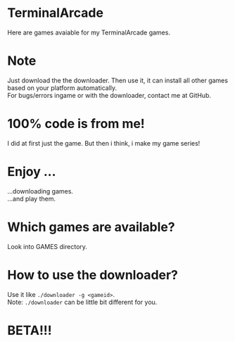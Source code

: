 # TerminalArcade
Here are games avaiable for my TerminalArcade games.<br />

# Note
Just download the the downloader.
Then use it, it can install all other games based on your platform automatically.<br />
For bugs/errors ingame or with the downloader, contact me at GitHub.<br />

# 100% code is from me!
I did at first just the game. But then i think, i make my game series!<br />

# Enjoy ...
...downloading games.<br />
...and play them.<br />

# Which games are available?
Look into GAMES directory.<br />

# How to use the downloader?
Use it like `./downloader -g <gameid>`.<br />
Note: `./downloader` can be little bit different for you.<br />

# BETA!!!
